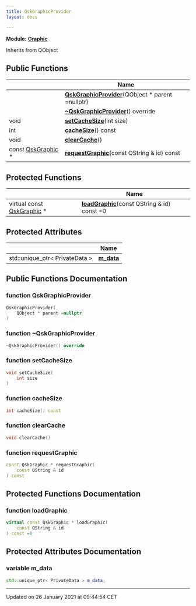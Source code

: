 ```yaml
---
title: QskGraphicProvider
layout: docs

---
```



**Module:** **[Graphic](/docs/modules/group___graphic/)**



Inherits from QObject

## Public Functions

|                | Name           |
| -------------- | -------------- |
| | **[QskGraphicProvider](/docs/classes/class_qsk_graphic_provider/#function-qskgraphicprovider)**(QObject * parent =nullptr) |
| | **[~QskGraphicProvider](/docs/classes/class_qsk_graphic_provider/#function-~qskgraphicprovider)**() override |
| void | **[setCacheSize](/docs/classes/class_qsk_graphic_provider/#function-setcachesize)**(int size) |
| int | **[cacheSize](/docs/classes/class_qsk_graphic_provider/#function-cachesize)**() const |
| void | **[clearCache](/docs/classes/class_qsk_graphic_provider/#function-clearcache)**() |
| const [QskGraphic](/docs/classes/class_qsk_graphic/) * | **[requestGraphic](/docs/classes/class_qsk_graphic_provider/#function-requestgraphic)**(const QString & id) const |

## Protected Functions

|                | Name           |
| -------------- | -------------- |
| virtual const [QskGraphic](/docs/classes/class_qsk_graphic/) * | **[loadGraphic](/docs/classes/class_qsk_graphic_provider/#function-loadgraphic)**(const QString & id) const =0 |

## Protected Attributes

|                | Name           |
| -------------- | -------------- |
| std::unique_ptr< PrivateData > | **[m_data](/docs/classes/class_qsk_graphic_provider/#variable-m_data)**  |

## Public Functions Documentation

### function QskGraphicProvider

```cpp
QskGraphicProvider(
    QObject * parent =nullptr
)
```


### function ~QskGraphicProvider

```cpp
~QskGraphicProvider() override
```


### function setCacheSize

```cpp
void setCacheSize(
    int size
)
```


### function cacheSize

```cpp
int cacheSize() const
```


### function clearCache

```cpp
void clearCache()
```


### function requestGraphic

```cpp
const QskGraphic * requestGraphic(
    const QString & id
) const
```


## Protected Functions Documentation

### function loadGraphic

```cpp
virtual const QskGraphic * loadGraphic(
    const QString & id
) const =0
```


## Protected Attributes Documentation

### variable m_data

```cpp
std::unique_ptr< PrivateData > m_data;
```


-------------------------------

Updated on 26 January 2021 at 09:44:54 CET